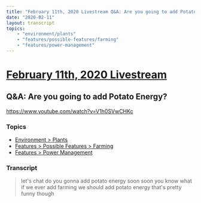 ```yaml
---
title: "February 11th, 2020 Livestream Q&A: Are you going to add Potato Energy?"
date: "2020-02-11"
layout: transcript
topics:
    - "environment/plants"
    - "features/possible-features/farming"
    - "features/power-management"
---
```

# [February 11th, 2020 Livestream](../2020-02-11.md)
## Q&A: Are you going to add Potato Energy?
https://www.youtube.com/watch?v=V1h0SVwCHKc

### Topics
* [Environment > Plants](../topics/environment/plants.md)
* [Features > Possible Features > Farming](../topics/features/possible-features/farming.md)
* [Features > Power Management](../topics/features/power-management.md)

### Transcript

> let's chat do you gonna add potato energy soon soon you know what if we ever add farming we should add potato energy that's pretty funny though
